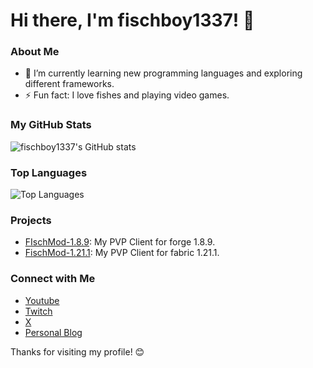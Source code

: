 # Hi there, I'm fischboy1337! 👋

### About Me

- 🌱 I’m currently learning new programming languages and exploring different frameworks.
- ⚡ Fun fact: I love fishes and playing video games.

### My GitHub Stats

![fischboy1337's GitHub stats](https://github-readme-stats.vercel.app/api?username=fischboy1337&show_icons=true&theme=radical)

### Top Languages

![Top Languages](https://github-readme-stats.vercel.app/api/top-langs/?username=fischboy1337&layout=compact&theme=radical)

### Projects

- [FIschMod-1.8.9](https://github.com/fischboy1337/FischMod-1.8.9): My PVP Client for forge 1.8.9.
- [FischMod-1.21.1](https://github.com/fischboy1337/FischMod.1.21.1): My PVP Client for fabric 1.21.1.

### Connect with Me

- [Youtube](https://www.youtube.com/@fischboy)
- [Twitch](https://www.twitch.tv/fischboy1)
- [X](https://x.com/fischboy_yt)
- [Personal Blog](https://fischboy.eu)

Thanks for visiting my profile! 😊
